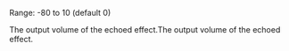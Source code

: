 Range: -80 to 10 (default 0)

The output volume of the echoed effect.The output volume of the echoed effect.